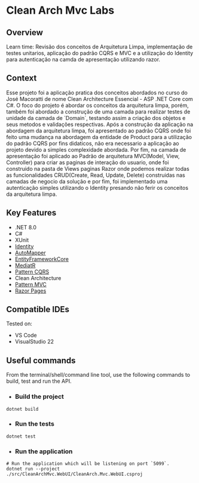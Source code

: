 # Clean Arch Mvc Labs

## Overview

Learn time: Revisão dos conceitos de Arquitetura Limpa, implementação de testes unitarios, aplicação do padrão CQRS e MVC e a utilização do Identity para autenticação na camda de apresentação utilizando razor.

## Context 

Esse projeto foi a aplicação pratica dos conceitos abordados no curso do José Macoratti de nome Clean Architecture Essencial - ASP .NET Core com C#. O foco do projeto é abordar os conceitos da arquitetura limpa, porém, também foi abordado a construção de uma camada para realizar testes de unidade da camada de ´Domain´, testando assim a criação dos objetos e seus metodos e validações respectivas.
Após a construção da aplicação na abordagem da arquitetura limpa, foi apresentado ao padrão CQRS onde foi feito uma mudança na abordagem da entidade de Product para a utilização do padrão CQRS por fins didaticos, não era necessario a aplicação ao projeto devido a simples complexidade abordada.
Por fim, na camada de apresentação foi aplicado ao Padrão de arquitetura MVC(Model, View, Controller) para criar as paginas de interação do usuario, onde foi construido na pasta de Views paginas Razor onde podemos realizar todas as funcionalidades CRUD(Create, Read, Update, Delete) construidas nas camadas de negocio da solução e por fim, foi implementado uma autenticação simples utilizando o Identity presando não ferir os conceitos da arquitetura limpa. 

## Key Features

 - .NET 8.0
 - C#
 - XUnit
 - [Identity](https://www.nuget.org/profiles/identity)
 - [AutoMapper](https://docs.automapper.org/en/stable/)
 - [EntityFrameworkCore](https://learn.microsoft.com/pt-br/ef/core/)
 - [MediatR](https://github.com/jbogard/MediatR)
 - [Pattern CQRS](https://martinfowler.com/bliki/CQRS.html)
 - Clean Architecture
 - [Pattern MVC](https://www.geeksforgeeks.org/mvc-design-pattern/)
 - [Razor Pages](https://learn.microsoft.com/en-us/aspnet/core/razor-pages/?view=aspnetcore-8.0&tabs=visual-studio)

 
## Compatible IDEs

Tested on:

- VS Code
- VisualStudio 22

## Useful commands

From the terminal/shell/command line tool, use the following commands to build, test and run the API.

- ### Build the project

```shell
dotnet build
```

- ### Run the tests

```shell
dotnet test
```

- ### Run the application

```shell
# Run the application which will be listening on port `5099`.
dotnet run --project ./src/CleanArchMvc.WebUI/CleanArch.Mvc.WebUI.csproj
```
